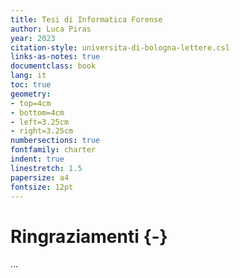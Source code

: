 ```yaml
---
title: Tesi di Informatica Forense
author: Luca Piras
year: 2023
citation-style: universita-di-bologna-lettere.csl
links-as-notes: true
documentclass: book
lang: it
toc: true
geometry:
- top=4cm
- bottom=4cm
- left=3.25cm
- right=3.25cm
numbersections: true
fontfamily: charter
indent: true
linestretch: 1.5
papersize: a4
fontsize: 12pt
---
```


# Ringraziamenti {-}

...
